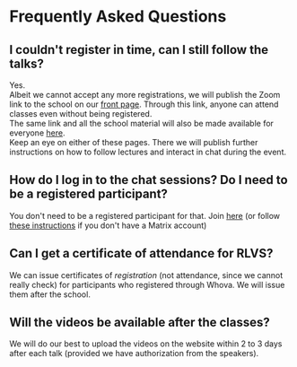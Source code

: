 # Frequently Asked Questions

## I couldn't register in time, can I still follow the talks?

Yes.  
Albeit we cannot accept any more registrations, we will publish the Zoom link to the school on our [front page](https://rlvs.aniti.fr). Through this link, anyone can attend classes even without being registered.  
The same link and all the school material will also be made available for everyone [here](https://rl-vs.github.io/rlvs2021).  
Keep an eye on either of these pages. There we will publish further instructions on how to follow lectures and interact in chat during the event.

## How do I log in to the chat sessions? Do I need to be a registered participant?

You don't need to be a registered participant for that. 
Join [here](https://matrix.to/#/#rlvs-welcome:univ-toulouse.fr) (or follow [these instructions](matrix/matrix_rlvs_guidelines.pdf) if you don't have a Matrix account) 

## Can I get a certificate of attendance for RLVS?

We can issue certificates of *registration* (not attendance, since we cannot really check) for participants who registered through Whova. We will issue them after the school.

## Will the videos be available after the classes?

We will do our best to upload the videos on the website within 2 to 3 days after each talk (provided we have authorization from the speakers).

